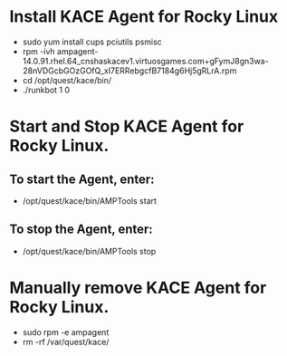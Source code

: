 # Install KACE Agent for Rocky Linux
- sudo yum install cups pciutils psmisc
- rpm -ivh ampagent-14.0.91.rhel.64_cnshaskacev1.virtuosgames.com+gFymJ8gn3wa-28nVDGcbGOzGOfQ_xI7ERRebgcfB7184g6Hj5gRLrA.rpm
- cd /opt/quest/kace/bin/
- ./runkbot 1 0

# Start and Stop KACE Agent for Rocky Linux.

## To start the Agent, enter:
-  /opt/quest/kace/bin/AMPTools start
## To stop the Agent, enter:
-  /opt/quest/kace/bin/AMPTools stop

# Manually remove KACE Agent for Rocky Linux.

-  sudo rpm -e ampagent
-  rm -rf /var/quest/kace/
